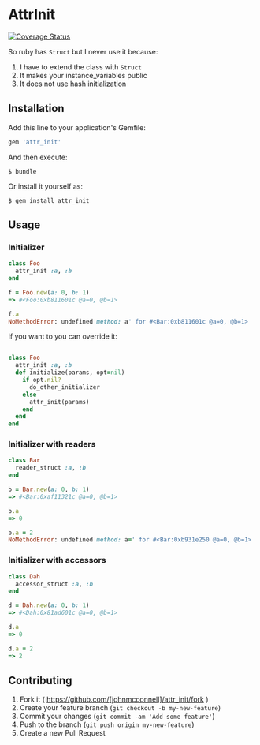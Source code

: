 # AttrInit

[![Coverage
Status](https://coveralls.io/repos/johnmcconnell/attr_init/badge.png)](https://coveralls.io/r/johnmcconnell/attr_init)

So ruby has `Struct` but I never use it because:
  1. I have to extend the class with `Struct`
  2. It makes your instance_variables public
  3. It does not use hash initialization

## Installation

Add this line to your application's Gemfile:

```ruby
gem 'attr_init'
```


And then execute:

    $ bundle

Or install it yourself as:

    $ gem install attr_init

## Usage

### Initializer

```ruby
class Foo
  attr_init :a, :b
end

f = Foo.new(a: 0, b: 1)
=> #<Foo:0xb811601c @a=0, @b=1>

f.a
NoMethodError: undefined method: a' for #<Bar:0xb811601c @a=0, @b=1>
```
If you want to you can override it:

```ruby

class Foo
  attr_init :a, :b
  def initialize(params, opt=nil)
    if opt.nil?
      do_other_initializer
    else
      attr_init(params)
    end
  end
end

```

### Initializer with readers

```ruby
class Bar
  reader_struct :a, :b
end

b = Bar.new(a: 0, b: 1)
=> #<Bar:0xaf11321c @a=0, @b=1>

b.a
=> 0

b.a = 2
NoMethodError: undefined method: a=' for #<Bar:0xb931e250 @a=0, @b=1>
```

### Initializer with accessors

```ruby
class Dah
  accessor_struct :a, :b
end

d = Dah.new(a: 0, b: 1)
=> #<Dah:0x81ad601c @a=0, @b=1>

d.a
=> 0

d.a = 2
=> 2
```

## Contributing

1. Fork it ( https://github.com/[johnmcconnell]/attr_init/fork )
2. Create your feature branch (`git checkout -b my-new-feature`)
3. Commit your changes (`git commit -am 'Add some feature'`)
4. Push to the branch (`git push origin my-new-feature`)
5. Create a new Pull Request
